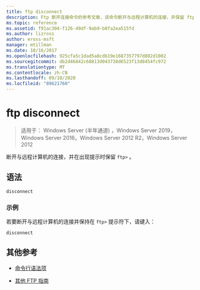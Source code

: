 ```yaml
---
title: ftp disconnect
description: Ftp 断开连接命令的参考文章，该命令断开与远程计算机的连接，并保留 ftp 提示符。
ms.topic: reference
ms.assetid: f91ac304-f126-49df-9ab9-b8fa2ea515fd
ms.author: lizross
author: eross-msft
manager: mtillman
ms.date: 10/16/2017
ms.openlocfilehash: 925cfa5c1dad5a8cdb19e1687357797d802d1002
ms.sourcegitcommit: db2d46842c68813d043738d6523f13d8454fc972
ms.translationtype: MT
ms.contentlocale: zh-CN
ms.lasthandoff: 09/10/2020
ms.locfileid: "89621760"
---
```

# <a name="ftp-disconnect"></a>ftp disconnect

> 适用于： Windows Server (半年通道) ，Windows Server 2019，Windows Server 2016，Windows Server 2012 R2，Windows Server 2012

断开与远程计算机的连接，并在出现提示时保留 `ftp>` 。

## <a name="syntax"></a>语法

```
disconnect
```

### <a name="examples"></a>示例

若要断开与远程计算机的连接并保持在 `ftp>` 提示符下，请键入：

```
disconnect
```

## <a name="additional-references"></a>其他参考

- [命令行语法项](command-line-syntax-key.md)

- [其他 FTP 指南](/previous-versions/orphan-topics/ws.10/cc756013(v=ws.10))
